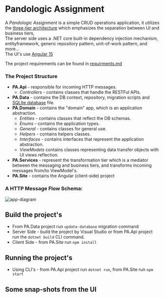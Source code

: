 # Pandologic Assignment

A _Pandologic Assignment_ is a simple CRUD operations application, 
it utilizes the [three-tier architecture](https://www.ibm.com/topics/three-tier-architecture) which emphasizes the separation between UI and business tiers, \
The server side uses a .NET core built-in dependency injection mechanism, entityframework, generic repository pattern, unit-of-work pattern, and more... \
The UI's use [Angular 15](https://github.com/shlomielbaz/employee-management/blob/main/requirement.md)

The project requirements can be found in [requirments.md](https://github.com/shlomielbaz/employee-management/blob/db073e2158e8816dd8e849e1cdc481ab5e8a35c0/requirement.md)

### The Project Structure
- **PA.Api** - responsible for incoming HTTP messages.
    - _Controllers_ - contains classes that handle the RESTFul APIs.
- **PA.Data** - contains the DB context, repository, migration scripts and [SQLIte database](https://www.sqlite.org/index.html) file.
- **PA.Domain** - contains the "domain" app, which is an application abstraction.
  - _Entities_ - contains classes that reflect the DB schemas. 
  - _Enums_ - contains the application types. 
  - _General_ - contains classes for general use. 
  - _Helpers_ - contains helpers classes.
  - _Interfaces_ - contains interfaces that represent the application abstraction. 
  - _ViewModels_ contains classes representing data transfer objects with UI views reflection.
- **PA.Services** - represent the transformation tier which is a mediator between the messaging and business tiers, and transforms incoming messages from/to ViewModel's.
- **PA.Site** - contains the Angular (client-side) project

### A HTTP Message Flow Schema:
![app-diagram](https://user-images.githubusercontent.com/426076/220337080-ddf6706e-fbb2-4ce1-aede-105d4b973a5e.png)

## Build the project's
- From PA.Data project run `update-database` migration command
- Server Side - build the project by Visual Studio or from PA.Api project run the `dotnet build` CLI command.
- Client Side - from PA.Site run `npm install`

## Running the project's
- Using CLI's - from PA.Api project run `dotnet run`, from PA.Site run `npm start`

## Some snap-shots from the UI

